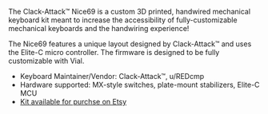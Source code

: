 The Clack-Attack™ Nice69 is a custom 3D printed, handwired mechanical keyboard kit meant to increase the accessibility of fully-customizable mechanical keyboards and the handwiring experience!  

The Nice69 features a unique layout designed by Clack-Attack™ and uses the Elite-C micro controller. The firmware is designed to be fully customizable with Vial. 

- Keyboard Maintainer/Vendor: Clack-Attack™, u/REDcmp 
- Hardware supported: MX-style switches, plate-mount stabilizers, Elite-C MCU 
- [Kit available for purchse on Etsy](https://www.etsy.com/listing/1163559495/nice69-keyboard-kit)

 
